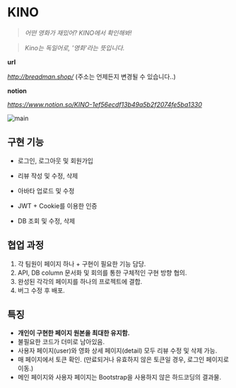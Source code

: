# KINO

> *어떤 영화가 재밌어? KINO에서 확인해봐!*

> *Kino는 독일어로, '영화'라는 뜻입니다.*



**url**

*http://breadman.shop/*
(주소는 언제든지 변경될 수 있습니다..)



**notion**

*https://www.notion.so/KINO-1ef56ecdf13b49a5b2f2074fe5ba1330*



![main](https://i.imgur.com/ZwETpQQ.png)





## 구현 기능

* 로그인, 로그아웃 및 회원가입
* 리뷰 작성 및 수정, 삭제
* 아바타 업로드 및 수정

* JWT + Cookie를 이용한 인증
* DB 조회 및 수정, 삭제



## 협업 과정

1. 각 팀원이 페이지 하나 + 구현이 필요한 기능 담당.
2. API, DB column 문서화 및 회의를 통한 구체적인 구현 방향 협의.
3. 완성된 각각의 페이지를 하나의 프로젝트에 결합.
4. 버그 수정 후 배포.



## 특징

* **개인이 구현한 페이지 원본을 최대한 유지함.**
* 불필요한 코드가 더미로 남아있음.
* 사용자 페이지(user)와 영화 상세 페이지(detail) 모두 리뷰 수정 및 삭제 가능.
* 매 페이지에서 토큰 확인.
  (만료되거나 유효하지 않은 토큰일 경우, 로그인 페이지로 이동.)
* 메인 페이지와 사용자 페이지는 Bootstrap을 사용하지 않은 하드코딩의 결과물.

